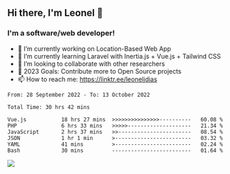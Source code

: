 ## Hi there, I'm Leonel 👋

### I'm a software/web developer!
- 🔭 I’m currently working on Location-Based Web App
- 🌱 I’m currently learning Laravel with Inertia.js + Vue.js + Tailwind CSS
- 👯 I’m looking to collaborate with other researchers
- 🥅 2023 Goals: Contribute more to Open Source projects
- 📫 How to reach me: https://linktr.ee/leoneljdias

<!--START_SECTION:waka-->

```text
From: 28 September 2022 - To: 13 October 2022

Total Time: 30 hrs 42 mins

Vue.js           18 hrs 27 mins  >>>>>>>>>>>>>>>----------   60.08 %
PHP              6 hrs 33 mins   >>>>>--------------------   21.34 %
JavaScript       2 hrs 37 mins   >>-----------------------   08.54 %
JSON             1 hr 1 min      >------------------------   03.32 %
YAML             41 mins         >------------------------   02.24 %
Bash             30 mins         -------------------------   01.64 %
```

<!--END_SECTION:waka-->

![](https://komarev.com/ghpvc/?username=leoneljdias&color=blue&style=flat-square)
